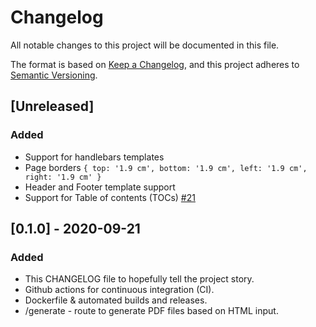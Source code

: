 # Changelog
All notable changes to this project will be documented in this file.

The format is based on [Keep a Changelog](https://keepachangelog.com/en/1.0.0/),
and this project adheres to [Semantic Versioning](https://semver.org/spec/v2.0.0.html).

## [Unreleased]
### Added
- Support for handlebars templates
- Page borders `{ top: '1.9 cm', bottom: '1.9 cm', left: '1.9 cm', right: '1.9 cm' }`
- Header and Footer template support
- Support for Table of contents (TOCs) [#21](https://github.com/isneezy/pdf-generator-service/issues/18)

## [0.1.0] - 2020-09-21
### Added
- This CHANGELOG file to hopefully tell the project story.
- Github actions for continuous integration (CI).
- Dockerfile & automated builds and releases.
- /generate - route to generate PDF files based on HTML input.
